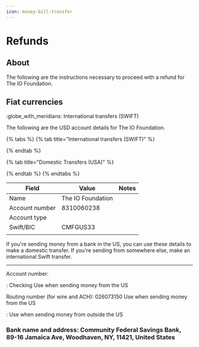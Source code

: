 ```yaml
---
icon: money-bill-transfer
---
```


# Refunds

## About

The following are the instructions necessary to proceed with a refund for The IO Foundation.

## Fiat currencies





:globe\_with\_meridians: International transfers (SWIFT)

The following are the USD account details for The IO Foundation.

{% tabs %}
{% tab title="International transfers (SWIFT)" %}

{% endtab %}

{% tab title="Domestic Transfers (USA)" %}

{% endtab %}
{% endtabs %}



| Field          | Value             | Notes |
| -------------- | ----------------- | ----- |
| Name           | The IO Foundation |       |
| Account number | 8310060238        |       |
| Account type   |                   |       |
| Swift/BIC      | CMFGUS33          |       |
|                |                   |       |

If you're sending money from a bank in the US, you can use these details to make a domestic transfer. If you're sending from somewhere else, make an international Swift transfer.

***



Account number:&#x20;

: Checking Use when sending money from the US

Routing number (for wire and ACH): 026073150 Use when sending money from the US

: Use when sending money from outside the US

### Bank name and address: Community Federal Savings Bank, 89-16 Jamaica Ave, Woodhaven, NY, 11421, United States

